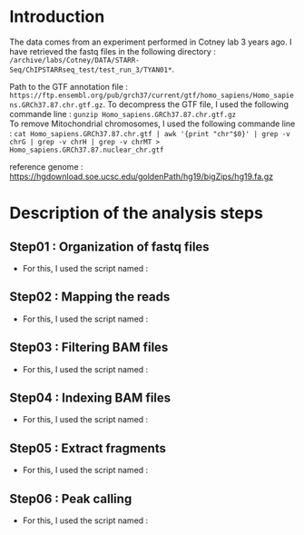 # Introduction

The data comes from an experiment performed in Cotney lab 3 years ago. I have retrieved the fastq files in the following directory : `/archive/labs/Cotney/DATA/STARR-Seq/ChIPSTARRseq_test/test_run_3/TYAN01*`.

Path to the GTF annotation file : `https://ftp.ensembl.org/pub/grch37/current/gtf/homo_sapiens/Homo_sapiens.GRCh37.87.chr.gtf.gz`.
To decompress the GTF file, I used the following commande line : `gunzip Homo_sapiens.GRCh37.87.chr.gtf.gz`  
To remove Mitochondrial chromosomes, I used the following commande line : `cat Homo_sapiens.GRCh37.87.chr.gtf | awk '{print "chr"$0}' | grep -v chrG | grep -v chrH | grep -v chrMT > Homo_sapiens.GRCh37.87.nuclear_chr.gtf`

reference genome : https://hgdownload.soe.ucsc.edu/goldenPath/hg19/bigZips/hg19.fa.gz

# Description of the analysis steps

## Step01 : Organization of fastq files
* For this, I used the script named :

## Step02 : Mapping the reads
* For this, I used the script named :

## Step03 : Filtering BAM files
* For this, I used the script named :

## Step04 : Indexing BAM files
* For this, I used the script named :

## Step05 : Extract fragments
* For this, I used the script named :

## Step06 : Peak calling
* For this, I used the script named :
